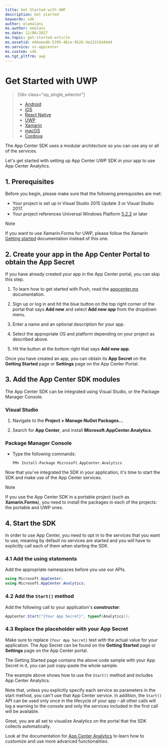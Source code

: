```yaml
---
title: Get Started with UWP
description: Get started
keywords: sdk
author: elamalani
ms.author: emalani
ms.date: 12/06/2017
ms.topic: get-started-article
ms.assetid: e66eeedb-5395-46ce-9526-9e22319a94d4
ms.service: vs-appcenter
ms.custom: sdk
ms.tgt_pltfrm: uwp
---
```


# Get Started with UWP

> [!div  class="op_single_selector"]
> * [Android](android.md)
> * [iOS](ios.md)
> * [React Native](react-native.md)
> * [UWP](uwp.md)
> * [Xamarin](xamarin.md)
> * [macOS](macos.md)
> * [Cordova](cordova.md)

The App Center SDK uses a modular architecture so you can use any or all of the services.

Let's get started with setting up App Center UWP SDK in your app to use App Center Analytics.

## 1. Prerequisites

Before you begin, please make sure that the following prerequisites are met:

* Your project is set up in Visual Studio 2015 Update 3 or Visual Studio 2017.
* Your project references Universal Windows Platform [5.2.2](https://www.nuget.org/packages/Microsoft.NETCore.UniversalWindowsPlatform/5.2.2) or later

> [!NOTE]
> If you want to use Xamarin.Forms for UWP, please follow the Xamarin [Getting started](~/sdk/getting-started/xamarin.md) documentation instead of this one.

## 2. Create your app in the App Center Portal to obtain the App Secret

If you have already created your app in the App Center portal, you can skip this step.

1. To learn how to get started with Push, read the [appcenter.ms](https://appcenter.ms) documentation.

2. Sign up or log in and hit the blue button on the top right corner of the portal that says **Add new** and select **Add new app** from the dropdown menu.

3. Enter a name and an optional description for your app.

4. Select the appropriate OS and platform depending on your project as described above.

5. Hit the button at the bottom right that says **Add new app**.

Once you have created an app, you can obtain its **App Secret** on the **Getting Started** page or **Settings** page on the App Center Portal.

## 3. Add the App Center SDK modules

The App Center SDK can be integrated using Visual Studio, or the Package Manager Console.

### Visual Studio

1. Navigate to the **Project > Manage NuGet Packages...**

2. Search for **App Center**, and install **Microsoft.AppCenter.Analytics**.

### Package Manager Console

* Type the following commands:

   `PM> Install-Package Microsoft.AppCenter.Analytics`

Now that you've integrated the SDK in your application, it's time to start the SDK and make use of the App Center services.

> [!NOTE]
> If you use the App Center SDK in a portable project (such as **Xamarin.Forms**), you need to install the packages
> in each of the projects: the portable and UWP ones.

## 4. Start the SDK

In order to use App Center, you need to opt in to the services that you want to use, meaning by default no services are started and you will have to explicitly call each of them when starting the SDK.

### 4.1 Add the using statements

Add the appropriate namespaces before you use our APIs.

```csharp
using Microsoft.AppCenter;
using Microsoft.AppCenter.Analytics;
```

### 4.2 Add the `Start()` method

Add the following call to your application's **constructor**:

```csharp
AppCenter.Start("{Your App Secret}", typeof(Analytics));
```

### 4.3 Replace the placeholder with your App Secret

Make sure to replace `{Your App Secret}` text with the actual value for your application. The App Secret can be found on the **Getting Started** page or **Settings** page on the App Center portal.

The Getting Started page contains the above code sample with your App Secret in it, you can just copy-paste the whole sample.

The example above shows how to use the `Start()` method and includes App Center Analytics.

Note that, unless you explicitly specify each service as parameters in the start method, you can't use that App Center service. In addition, the `Start()` API can be used only once in the lifecycle of your app – all other calls will log a warning to the console and only the services included in the first call will be available.

Great, you are all set to visualize Analytics on the portal that the SDK collects automatically.

Look at the documentation for [App Center Analytics](~/sdk/analytics/uwp.md) to learn how to customize and use more advanced functionalities.

